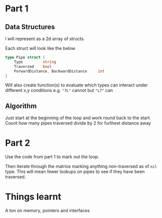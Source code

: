 # Part 1

## Data Structures

I will represent as a 2d array of structs.

Each struct will look like the below 

```go
type Pipe struct {
    Type         string
    Traversed    bool
    ForwardDistance, BackwardDistance     int
}
```

Will also create function(s) to evaluate which types can interact under different x,y conditions e.g. `"7L"` cannot but `"L7"` can

## Algorithm

Just start at the beginning of the loop and work round back to the start. Count how many pipes traversed divide by 2 for furthest distance away

# Part 2

Use the code from part 1 to mark out the loop.

Then iterate through the matriox marking anything non-traversed as of `nil` type. This will mean fewer lookups on pipes to see if they have been traversed.

# Things learnt

A ton on memory, pointers and interfaces


